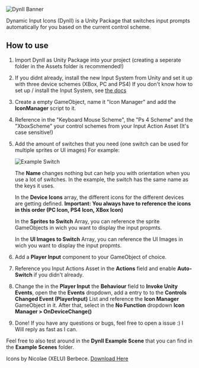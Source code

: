 ![DynII Banner](https://otto-spaude.me/gh-media/dynii_banner_02.png)

Dynamic Input Icons (DynII) is a Unity Package that switches input prompts automatically for you based on the current control scheme.


## How to use
1. Import DynII as Unity Package into your project (creating a seperate folder in the Assets folder is recommended!)
2. If you didnt already, install the new Input System from Unity and set it up with three device schemes (XBox, PC and PS4) If you don't know how to set up / install the Input System, see [the docs](https://docs.unity3d.com/Packages/com.unity.inputsystem@1.0/manual/Installation.html)
3. Create a empty GameObject, name it "Icon Manager" and add the **IconManager** script to it.
4. Reference in the "Keyboard Mouse Scheme", the "Ps 4 Scheme" and the "XboxScheme" your control schemes from your Input Action Asset (It's case sensitive!)
5. Add the amount of switches that you need (one switch can be used for multiple sprites or UI images) For example:

   ![Example Switch](https://otto-spaude.me/gh-media/dynii_01.png)
   
   The **Name** changes nothing but can help you with orientation when you use a lot of switches. In the example, the switch has the same name as the keys it uses.
   
   In the **Device Icons** array, the different icons for the different devices are getting defined. **Important: You always have to reference the icons in this order (PC Icon, PS4 Icon, XBox Icon)**
   
   In the **Sprites to Switch** Array, you can reference the sprite GameObjects in wich you want to display the input propmts.
   
   In the **UI Images to Switch** Array, you can reference the UI Images in wich you want to display the input propmts.
6. Add a **Player Input** component to your GameObject of choice.
7. Reference you Input Actions Asset in the **Actions** field and enable **Auto-Switch** if you didn't already.
8. Change the in the **Player Input** the **Behaviour** field to **Invoke Unity Events**, open the the **Events** dropdown, add a entry to to the **Controls Changed Event (PlayerInput)** List and reference the **Icon Manager** GameObject in it. After that, select in the **No Function** dropdown **Icon Manager > OnDeviceChange()**
9. Done! If you have any questions or bugs, feel free to open a issue :) I Will reply as fast as I can.



Feel free to also test around in the **DynII Example Scene** that you can find in the **Example Scenes** folder.

Icons by Nicolae (XELU) Berbece. [Download Here](https://thoseawesomeguys.com/prompts/)
